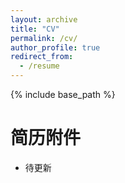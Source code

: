 ```yaml
---
layout: archive
title: "CV"
permalink: /cv/
author_profile: true
redirect_from:
  - /resume
---
```


{% include base_path %}

简历附件
======
* 待更新
